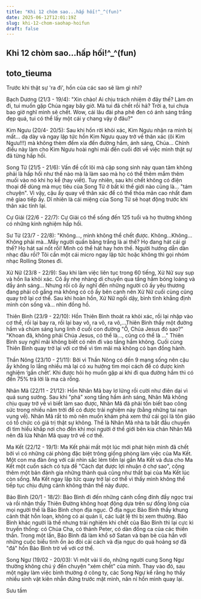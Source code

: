 ```yaml
---
title: "Khi 12 chòm sao...hấp hối!^_^(fun)"
date: 2025-06-12T12:01:19Z
slug: khi-12-chom-saohap-hoifun
draft: false
---
```


## Khi 12 chòm sao...hấp hối!^_^(fun)

## toto_tieuma

Trước khi thật sự 'ra đi', hồn của các sao sẽ làm gì nhỉ?


Bạch Dương (21/3 - 19/4):
"Xin chào! Ai chịu trách nhiệm ở đây thế? Làm ơn đi, tui muốn gặp Chúa ngay bây giờ. Mà tui đã chết rồi hả? Trời ạ, tui chưa bao giờ nghĩ mình sẽ chết. Wow, cái lâu đài pha phê đen có ánh sáng trắng đẹp quá, tui có thể lấy một cái y chang vậy ở đâu?"


Kim Ngưu (20/4- 20/5):
Sau khi hồn rời khỏi xác, Kim Ngưu nhận ra mình bị mất… dạ dày và ngay lập tức hồn Kim Ngưu quay trở về thân xác (ôi Kim Ngưu!!!) mà không thèm đếm xỉa đến đường hầm, ánh sáng, Chúa... Chính điều này làm cho Kim Ngưu hoài nghi mãi đến cuối đời về việc mình thật sự đã từng hấp hối.


Song Tử (21/5 - 21/6):
Vấn đề cốt lõi mà cặp song sinh này quan tâm không phải là hấp hối như thế nào mà là làm sao mà họ có thể thêm mắm thêm muối vào nó khi họ kể (hay viết). Tuy nhiên, sau khi chết không có điện thoại để dùng mà mục tiêu của Song Tử ở bất kì thế giới nào cũng là... "tám chuyện". Vì vậy, cậu ấy quay về thân xác để có thể thỏa mãn cao nhất đam mê giao tiếp ấy. Dĩ nhiên là cái miệng của Song Tử sẽ hoạt động trước khi thân xác tỉnh lại.


Cự Giải (22/6 - 22/7):
Cự Giải có thể sống đến 125 tuổi và họ thường không có những kinh nghiệm hấp hối.


Sư Tử (23/7 - 22/8):
"Không..., mình không thể chết được. Không…Không…Không phải mà…Mấy người quấn băng trắng là ai thế? Họ đang hát cái gì thế? Họ hát sai nốt rồi! Mình có thể hát hay hơn thế. Người hướng dẫn dàn nhạc đâu rồi? Tôi cần một cái micro ngay lập tức hoặc không thì gọi nhóm nhạc Rolling Stones đi. 

Xử Nữ (23/8 - 22/9):
Sau khi làm việc liên tục trong 60 tiếng, Xử Nữ suy sụp và hồn lìa khỏi xác. Cô ấy nhẹ nhàng di chuyển qua tầng hầm bóng loáng và đầy ánh sáng… Nhưng rồi cô ấy nghĩ đến những người cô ấy yêu thương đang phải cố gắng mà không có cô ấy bên cạnh nên Xử Nữ cuối cùng cũng quay trở lại cơ thể. Sau khi hoàn hồn, Xử Nữ ngồi dậy, bình tĩnh khẳng định mình còn sống và… nhìn đồng hồ.


Thiên Bình (23/9 - 22/10):
Hồn Thiên Bình thoát ra khỏi xác, rồi lại nhập vào cơ thể, rồi lại bay ra, rồi lại bay vô, ra vô, ra vô,…Thiên Bình thấy một đường hầm và chùm sáng lung linh ở cuối con đường "Ồ, Chúa Jesus đó sao?" "Khoan đã, không phải Chúa Jesus, có thể là…, cũng có thể là …" Thiên Bình suy nghĩ mãi không biết có nên đi vào tầng hầm không. Cuối cùng Thiên Bình quay trở lại với cơ thể vì tìm mãi mà không có bạn đồng hành.


Thần Nông (23/10 - 21/11):
Bởi vì Thần Nông có đến 9 mạng sống nên cậu ấy không lo lắng nhiều mà lại có xu hướng tìm mọi cách để có được kinh nghiệm ‘gần chết’. Khi được hỏi họ muốn gặp ai khi đi qua đường hầm thì có đến 75% trả lời là ma cà rồng.


Nhân Mã (22/11 - 21/12):
Hồn Nhân Mã bay lơ lửng rồi cười như điên dại vì quá sung sướng. Sau khi "phá" xong tầng hầm ánh sáng, Nhân Mã không chịu quay trở về vì biết làm sao được, Nhân Mã đã phải tốn biết bao công sức trong nhiều năm trời để có được trải nghiệm này (bằng những tai nạn vụng về). Nhân Mã rất tò mò nên muốn khám phá xem thử cái gọi là tôn giáo có tổ chức có giá trị thật sự không. Thế là Nhân Mã nhà ta bắt đầu chuyến đi tìm hiểu khắp nơi cho đến khi mọi người ở thế giới bên kia chán Nhân Mã nên đã lừa Nhân Mã quay trở về cơ thể.


Ma Kết (22/12 - 19/1):
Ma Kết phải mất một lúc mới phát hiện mình đã chết bởi vì có những cái phòng đặc biệt trông giống phòng làm việc của Ma Kết. Một con ma đàn ông với cái nhìn sắc lẻm tiến lại gần Ma Kết và đưa cho Ma Kết một cuốn sách có tựa đề "Cách đạt được lợi nhuận ở chợ sao", cộng thêm một bản đánh gia những thành quả cũng như thất bại của Ma Kết lúc còn sống. Ma Kết ngay lập tức quay trở lại cơ thể vì thấy mình không thể tiếp tục chịu đựng cảnh không thân thể này được.


Bảo Bình (20/1 - 18/2):
Bảo Bình đi đến những cánh cổng đính đầy ngọc trai và rồi nhận thấy Thiên Đường không hoạt động dựa trên sự đồng lòng của mọi người thế là Bảo Bình chọn địa ngục. Ở địa ngục Bảo Bình thấy khung cảnh thật hỗn loạn, không có ai quản lí, các luật lệ thì bị xem thường. Bảo Bình khác người là thế nhưng trải nghiệm khi chết của Bảo Bình thì lại cực kì truyền thống: có Chúa Cha, có thánh Peter, có dàn đồng ca của các thiên thần. Trong một lần, Bảo Bình đã làm khổ sở Satan và bạn bè của hắn với những cuộc biểu tình ồn ào đòi cải cách và địa ngục do quá hoảng sợ đã "đá" hồn Bảo Bình trờ về với cơ thể.
 
 
Song Ngư (19/02 - 20/03):
Vì một vài lí do, những người cung Song Ngư thường không chú ý đến chuyện "xém chết" của mình. Thay vào đó, sau một ngày làm việc bình thường ở công ty, các Song Ngư kể rằng họ thấy nhiều sinh vật kiên nhẫn đứng trước mặt mình, năn nỉ hồn mình quay lại.
 
Sưu tầm